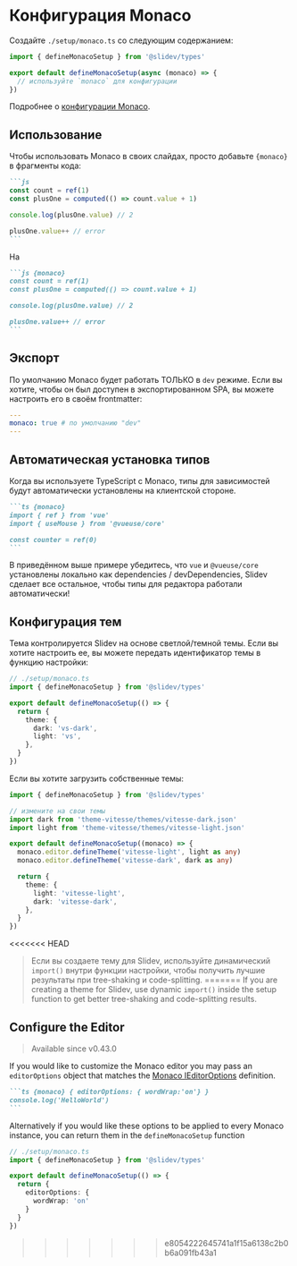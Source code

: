 # Конфигурация Monaco

<Environment type="client" />

Создайте `./setup/monaco.ts` со следующим содержанием:

```ts
import { defineMonacoSetup } from '@slidev/types'

export default defineMonacoSetup(async (monaco) => {
  // используйте `monaco` для конфигурации
})
```

Подробнее о [конфигурации Monaco](https://github.com/Microsoft/monaco-editor).

## Использование

Чтобы использовать Monaco в своих слайдах, просто добавьте `{monaco}` в фрагменты кода:

~~~md
```js
const count = ref(1)
const plusOne = computed(() => count.value + 1)

console.log(plusOne.value) // 2

plusOne.value++ // error
```
~~~

На

~~~md
```js {monaco}
const count = ref(1)
const plusOne = computed(() => count.value + 1)

console.log(plusOne.value) // 2

plusOne.value++ // error
```
~~~

## Экспорт

По умолчанию Monaco будет работать ТОЛЬКО в `dev` режиме. Если вы хотите, чтобы он был доступен в экспортированном SPA, вы можете настроить его в своём frontmatter:

```yaml
---
monaco: true # по умолчанию "dev"
---
```

## Автоматическая установка типов

Когда вы используете TypeScript с Monaco, типы для зависимостей будут автоматически установлены на клиентской стороне.

~~~md
```ts {monaco}
import { ref } from 'vue'
import { useMouse } from '@vueuse/core'

const counter = ref(0)
```
~~~

В приведённом выше примере убедитесь, что `vue` и `@vueuse/core` установлены локально как dependencies / devDependencies, Slidev сделает все остальное, чтобы типы для редактора работали автоматически!

## Конфигурация тем

Тема контролируется Slidev на основе светлой/темной темы. Если вы хотите настроить ее, вы можете передать идентификатор темы в функцию настройки:

```ts
// ./setup/monaco.ts
import { defineMonacoSetup } from '@slidev/types'

export default defineMonacoSetup(() => {
  return {
    theme: {
      dark: 'vs-dark',
      light: 'vs',
    },
  }
})
```

Если вы хотите загрузить собственные темы:

```ts
import { defineMonacoSetup } from '@slidev/types'

// измените на свои темы
import dark from 'theme-vitesse/themes/vitesse-dark.json'
import light from 'theme-vitesse/themes/vitesse-light.json'

export default defineMonacoSetup((monaco) => {
  monaco.editor.defineTheme('vitesse-light', light as any)
  monaco.editor.defineTheme('vitesse-dark', dark as any)

  return {
    theme: {
      light: 'vitesse-light',
      dark: 'vitesse-dark',
    },
  }
})
```

<<<<<<< HEAD
> Если вы создаете тему для Slidev, используйте динамический `import()` внутри функции настройки, чтобы получить лучшие результаты при tree-shaking и code-splitting.
=======
> If you are creating a theme for Slidev, use dynamic `import()` inside the setup function to get better tree-shaking and code-splitting results.

## Configure the Editor

> Available since v0.43.0

If you would like to customize the Monaco editor you may pass an `editorOptions` object that matches the [Monaco IEditorOptions](https://microsoft.github.io/monaco-editor/docs.html#interfaces/editor.IEditorOptions.html) definition.

~~~md
```ts {monaco} { editorOptions: { wordWrap:'on'} }
console.log('HelloWorld')
```
~~~

Alternatively if you would like these options to be applied to every Monaco instance, you can return them in the `defineMonacoSetup` function

```ts
// ./setup/monaco.ts
import { defineMonacoSetup } from '@slidev/types'

export default defineMonacoSetup(() => {
  return {
    editorOptions: {
      wordWrap: 'on'
    }
  }
})
```
>>>>>>> e8054222645741a1f15a6138c2b0b6a091fb43a1
